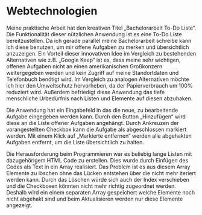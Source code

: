# Webtechnologien
Meine praktische Arbeit hat den kreativen Titel „Bachelorarbeit To-Do Liste“. Die Funktionalität dieser nützlichen Anwendung ist es eine To-Do Liste bereitzustellen. Da ich gerade parallel meine Bachelorarbeit schreibe kann ich diese benutzen, um mir offene Aufgaben zu merken und übersichtlich anzuzeigen. Ein Vorteil dieser innovativen Idee im Vergleich zu bestehenden Alternativen wie z.B. „Google Keep“ ist es, dass meine sehr wichtigen, offenen Aufgaben nicht an einen amerikanischen Großkonzern weitergegeben werden und kein Zugriff auf meine Standortdaten und Telefonbuch benötigt wird. Im Vergleich zu analogen Alternativen möchte ich hier den Umweltschutz hervorheben, da der Papierverbrauch um 100% reduziert wird. Außerdem befriedigt diese Anwendung das tiefe menschliche Urbedürfnis nach Listen und Elemente auf diesen abzuhaken.


Die Anwendung hat ein Eingabefeld in das die neue, zu bearbeitende Aufgabe eingegeben werden kann. Durch den Button „Hinzufügen“ wird diese an die Liste offener Aufgaben angehängt. Durch Ankreuzen der vorangestellten Checkbox kann die Aufgabe als abgeschlossen markiert werden. Mit einem Klick auf „Markierte entfernen“ werden alle abgehakten Aufgaben entfernt, um die Liste übersichtlich zu halten.


Die Herausforderung beim Programmieren war es beliebig lange Listen mit dazugehörigem HTML Code zu erstellen. Dies wurde durch Einfügen des Codes als Text in ein Array realisiert. Das Problem ist es aus diesem Array Elemente zu löschen ohne das Lücken entstehen über die nicht mehr iteriert werden kann. Durch das Löschen würde sich auch der Index verschieben und die Checkboxen könnten nicht mehr richtig zugeordnet werden. Deshalb wird ein einem separaten Array gespeichert welche Elemente noch nicht abgehakt sind und beim Aktualisieren werden nur diese Elemente angezeigt. 
